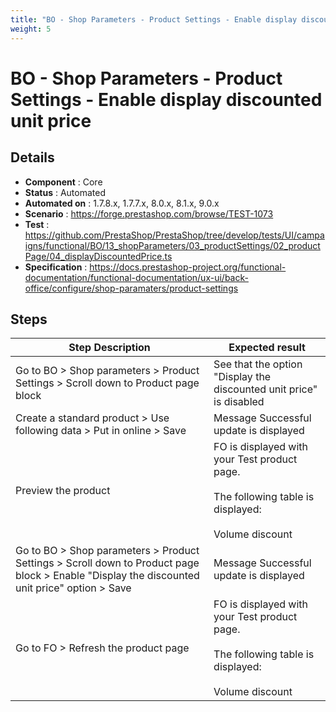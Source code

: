 ```yaml
---
title: "BO - Shop Parameters - Product Settings - Enable display discounted unit price"
weight: 5
---
```


# BO - Shop Parameters - Product Settings - Enable display discounted unit price
## Details
* **Component** : Core
* **Status** : Automated
* **Automated on** : 1.7.8.x, 1.7.7.x, 8.0.x, 8.1.x, 9.0.x
* **Scenario** : https://forge.prestashop.com/browse/TEST-1073
* **Test** : https://github.com/PrestaShop/PrestaShop/tree/develop/tests/UI/campaigns/functional/BO/13_shopParameters/03_productSettings/02_productPage/04_displayDiscountedPrice.ts
* **Specification** : https://docs.prestashop-project.org/functional-documentation/functional-documentation/ux-ui/back-office/configure/shop-paramaters/product-settings

## Steps
| Step Description | Expected result |
| ----- | ----- |
| Go to BO > Shop parameters > Product Settings > Scroll down to Product page block | See that the option "Display the discounted unit price" is disabled |
| Create a standard product > Use following data > Put in online > Save | Message Successful update is displayed |
| Preview the product | FO is displayed with your Test product page. <br><br>The following table is displayed:<br><br>Volume discount<br>||Quantity||Unit discount||You Save||<br>|3|€2.00|€6.00| |
| Go to BO > Shop parameters > Product Settings > Scroll down to Product page block > Enable "Display the discounted unit price" option > Save | Message Successful update is displayed |
| Go to FO > Refresh the product page | FO is displayed with your Test product page. <br><br>The following table is displayed:<br><br>Volume discount<br>||Quantity||Unit price||You Save||<br>|3|€8.00|€6.00| |
